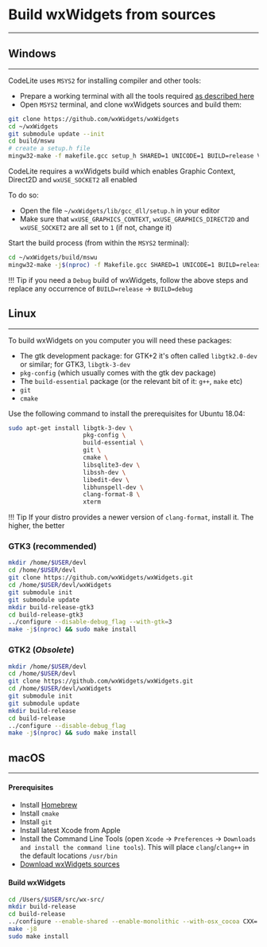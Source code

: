 # Build wxWidgets from sources
---

## Windows
---

CodeLite uses `MSYS2` for installing compiler and other tools:

- Prepare a working terminal with all the tools required [as described here][4]
- Open `MSYS2` terminal, and clone wxWidgets sources and build them:

```bash
git clone https://github.com/wxWidgets/wxWidgets
cd ~/wxWidgets
git submodule update --init
cd build/mswu
# create a setup.h file
mingw32-make -f makefile.gcc setup_h SHARED=1 UNICODE=1 BUILD=release VENDOR=cl
```

CodeLite requires a wxWidgets build which enables Graphic Context, Direct2D and `wxUSE_SOCKET2` all enabled

To do so: 

- Open the file `~/wxWidgets/lib/gcc_dll/setup.h` in your editor
- Make sure that `wxUSE_GRAPHICS_CONTEXT`, `wxUSE_GRAPHICS_DIRECT2D` and `wxUSE_SOCKET2` are all set to `1` (if not, change it)

Start the build process (from within the `MSYS2` terminal):

```bash
cd ~/wxWidgets/build/mswu
mingw32-make -j$(nproc) -f Makefile.gcc SHARED=1 UNICODE=1 BUILD=release VENDOR=cl CXXFLAGS="-fno-keep-inline-dllexport -std=c++11"
```

!!! Tip
    if you need a `Debug` build of wxWidgets, follow the above steps and replace any occurrence of `BUILD=release` &#8594; `BUILD=debug`

## Linux
---

To build wxWidgets on you computer you will need these packages:

- The gtk development package: for GTK+2 it's often called `libgtk2.0-dev` or similar; for GTK3, `libgtk-3-dev`
- `pkg-config` (which usually comes with the gtk dev package) 
- The `build-essential` package (or the relevant bit of it: `g++`, `make` etc)
- `git`
- `cmake`

Use the following command to install the prerequisites for Ubuntu 18.04:

```bash
sudo apt-get install libgtk-3-dev \
                     pkg-config \
                     build-essential \
                     git \
                     cmake \
                     libsqlite3-dev \
                     libssh-dev \
                     libedit-dev \
                     libhunspell-dev \
                     clang-format-8 \
                     xterm
```

!!! Tip
    If your distro provides a newer version of `clang-format`, install it. The higher, the better

### GTK3 (**recommended**)

```bash
mkdir /home/$USER/devl
cd /home/$USER/devl
git clone https://github.com/wxWidgets/wxWidgets.git
cd /home/$USER/devl/wxWidgets
git submodule init
git submodule update
mkdir build-release-gtk3
cd build-release-gtk3
../configure --disable-debug_flag --with-gtk=3
make -j$(nproc) && sudo make install
```

### GTK2 (*Obsolete*)

```bash
mkdir /home/$USER/devl
cd /home/$USER/devl
git clone https://github.com/wxWidgets/wxWidgets.git
cd /home/$USER/devl/wxWidgets
git submodule init
git submodule update
mkdir build-release
cd build-release
../configure --disable-debug_flag
make -j$(nproc) && sudo make install
```

## macOS
---

#### Prerequisites

- Install [Homebrew][1]
- Install `cmake`
- Install `git`
- Install latest Xcode from Apple
- Install the Command Line Tools (open `Xcode` &#8594;  `Preferences` &#8594;  `Downloads and install the command line tools`). This will place `clang`/`clang++` in the default locations `/usr/bin`
- [Download wxWidgets sources][2]

#### Build wxWidgets

```bash
cd /Users/$USER/src/wx-src/
mkdir build-release
cd build-release
../configure --enable-shared --enable-monolithic --with-osx_cocoa CXX='clang++ -std=c++11 -stdlib=libc++' CC=clang --disable-debug --disable-mediactrl
make -j8
sudo make install
```

 [1]: https://brew.sh/
 [2]: https://wxwidgets.org/downloads/
 [3]: https://www.wxwidgets.org/downloads
 [4]: /build/mingw_builds/#prepare-a-working-environment